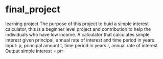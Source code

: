 # final_project
learning project
The purpose of this project to buid a simple interest calculator, this is a beginner level project and contribution to help the individuals who have low income.
A calculator that calculates simple interest given principal, annual rate of interest and time period in years.
Input:
   p, principal amount
   t, time period in years
   r, annual rate of interest
Output
   simple interest = p*t*r

